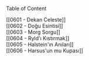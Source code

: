 ---
---  
  
Table of Content  
  
[[0601 - Dekan Celeste]]  
[[0602 - Doğu Esintisi]]  
[[0603 - Morg Sorgu]]  
[[0604 - Ryld'ı Kıstırmak]]  
[[0605 - Halstein'ın Anıları]]  
[[0606 - Harsus'un mu Kupası]]